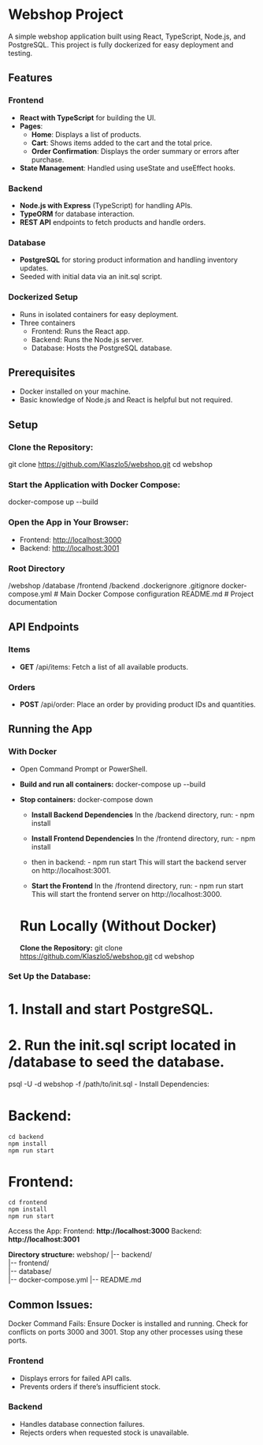 # Webshop Project

A simple webshop application built using React, TypeScript, Node.js, and PostgreSQL. This project is fully dockerized for easy deployment and testing.

## Features

### Frontend
- **React with TypeScript** for building the UI.
- **Pages**:
  - **Home**: Displays a list of products.
  - **Cart**: Shows items added to the cart and the total price.
  - **Order Confirmation**: Displays the order summary or errors after purchase.
- **State Management**: Handled using useState and useEffect hooks.

### Backend
- **Node.js with Express** (TypeScript) for handling APIs.
- **TypeORM** for database interaction.
- **REST API** endpoints to fetch products and handle orders.

### Database
- **PostgreSQL** for storing product information and handling inventory updates.
- Seeded with initial data via an init.sql script.

### Dockerized Setup
- Runs in isolated containers for easy deployment.
- Three containers
  - Frontend: Runs the React app.
  - Backend: Runs the Node.js server.
  - Database: Hosts the PostgreSQL database.

## Prerequisites
- Docker installed on your machine.
- Basic knowledge of Node.js and React is helpful but not required.

## Setup

### Clone the Repository:
git clone https://github.com/Klaszlo5/webshop.git
cd webshop


### Start the Application with Docker Compose:
docker-compose up --build


### Open the App in Your Browser:
- Frontend: [http://localhost:3000](http://localhost:3000)
- Backend: [http://localhost:3001](http://localhost:3001)

### Root Directory
/webshop
  /database
  /frontend
  /backend
  .dockerignore
  .gitignore
  docker-compose.yml      # Main Docker Compose configuration
  README.md               # Project documentation


## API Endpoints

### Items
- **GET** /api/items: Fetch a list of all available products.

### Orders
- **POST** /api/order: Place an order by providing product IDs and quantities.

## Running the App

### With Docker
- Open Command Prompt or PowerShell.
- **Build and run all containers:**
  docker-compose up --build

- **Stop containers:**
  docker-compose down
  
  - **Install Backend Dependencies**
  In the /backend directory, run:
		- npm install
  - **Install Frontend Dependencies**
  In the /frontend directory, run:
		- npm install
  - then in backend:
		- npm run start
  This will start the backend server on http://localhost:3001.

  - **Start the Frontend**
  In the /frontend directory, run:
		- npm run start
  This will start the frontend server on http://localhost:3000.
  # Run Locally (Without Docker)
   **Clone the Repository:**
   git clone https://github.com/Klaszlo5/webshop.git
   cd webshop

  
### Set Up the Database:

# 1. Install and start PostgreSQL.
# 2. Run the init.sql script located in /database to seed the database.
psql -U <your-username> -d webshop -f /path/to/init.sql
	- Install Dependencies:
 
# Backend:
	cd backend
	npm install
	npm run start
# Frontend:
	cd frontend
	npm install
	npm run start

Access the App:
Frontend: **http://localhost:3000**
Backend: **http://localhost:3001**

**Directory structure:**
webshop/
	|-- backend/         
	|-- frontend/        
	|-- database/         
	|-- docker-compose.yml
	|-- README.md

## Common Issues:
Docker Command Fails:
	Ensure Docker is installed and running.
	Check for conflicts on ports 3000 and 3001. Stop any other processes using these ports.


### Frontend
- Displays errors for failed API calls.
- Prevents orders if there’s insufficient stock.

### Backend
- Handles database connection failures.
- Rejects orders when requested stock is unavailable.
